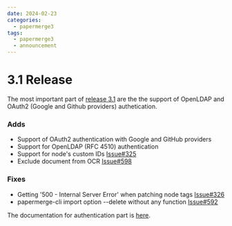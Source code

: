 ```yaml
---
date: 2024-02-23
categories:
  - papermerge3
tags:
  - papermerge3
  - announcement
---
```


# 3.1 Release


The most important part of [release 3.1](https://github.com/papermerge/papermerge-core/releases/tag/3.1) are the the support of OpenLDAP and OAuth2 (Google and Github providers) authetication.

### Adds

- Support of OAuth2 authentication with Google and GitHub providers
- Support for OpenLDAP (RFC 4510) authentication
- Support for node's custom IDs [Issue#325](https://github.com/papermerge/papermerge-core/issues/325)
- Exclude document from OCR [Issue#598](https://github.com/ciur/papermerge/issues/598)

### Fixes

- Getting '500 - Internal Server Error' when patching node tags [Issue#326](https://github.com/papermerge/papermerge-core/issues/326)
- papermerge-cli import option --delete without any function [Issue#592](https://github.com/ciur/papermerge/issues/592)

The documentation for authentication part is [here](https://docs.papermerge.io/3.1/setup/authentication/).
